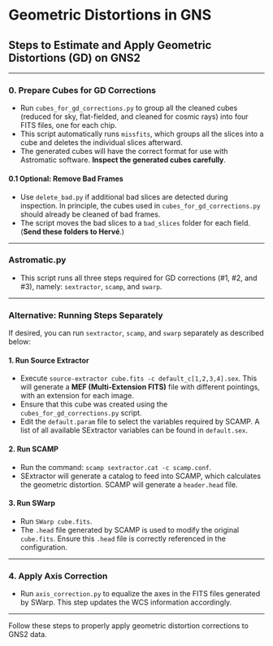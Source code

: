 # Geometric Distortions in GNS

## Steps to Estimate and Apply Geometric Distortions (GD) on GNS2

---

### 0. Prepare Cubes for GD Corrections
- Run `cubes_for_gd_corrections.py` to group all the cleaned cubes (reduced for sky, flat-fielded, and cleaned for cosmic rays) into four FITS files, one for each chip.
- This script automatically runs `missfits`, which groups all the slices into a cube and deletes the individual slices afterward.
- The generated cubes will have the correct format for use with Astromatic software. **Inspect the generated cubes carefully**.

#### 0.1 Optional: Remove Bad Frames
- Use `delete_bad.py` if additional bad slices are detected during inspection. In principle, the cubes used in `cubes_for_gd_corrections.py` should already be cleaned of bad frames.
- The script moves the bad slices to a `bad_slices` folder for each field. (**Send these folders to Hervé**.)

---

### Astromatic.py
- This script runs all three steps required for GD corrections (#1, #2, and #3), namely: `sextractor`, `scamp`, and `swarp`.

---

### Alternative: Running Steps Separately
If desired, you can run `sextractor`, `scamp`, and `swarp` separately as described below:

#### 1. Run Source Extractor
- Execute `source-extractor cube.fits -c default_c[1,2,3,4].sex`. This will generate a **MEF (Multi-Extension FITS)** file with different pointings, with an extension for each image.
- Ensure that this cube was created using the `cubes_for_gd_corrections.py` script.
- Edit the `default.param` file to select the variables required by SCAMP. A list of all available SExtractor variables can be found in `default.sex`.

#### 2. Run SCAMP
- Run the command: `scamp sextractor.cat -c scamp.conf`.
- SExtractor will generate a catalog to feed into SCAMP, which calculates the geometric distortion. SCAMP will generate a `header.head` file.

#### 3. Run SWarp
- Run `SWarp cube.fits`. 
- The `.head` file generated by SCAMP is used to modify the original `cube.fits`. Ensure this `.head` file is correctly referenced in the configuration.

---

### 4. Apply Axis Correction
- Run `axis_correction.py` to equalize the axes in the FITS files generated by SWarp. This step updates the WCS information accordingly.

---

Follow these steps to properly apply geometric distortion corrections to GNS2 data.

